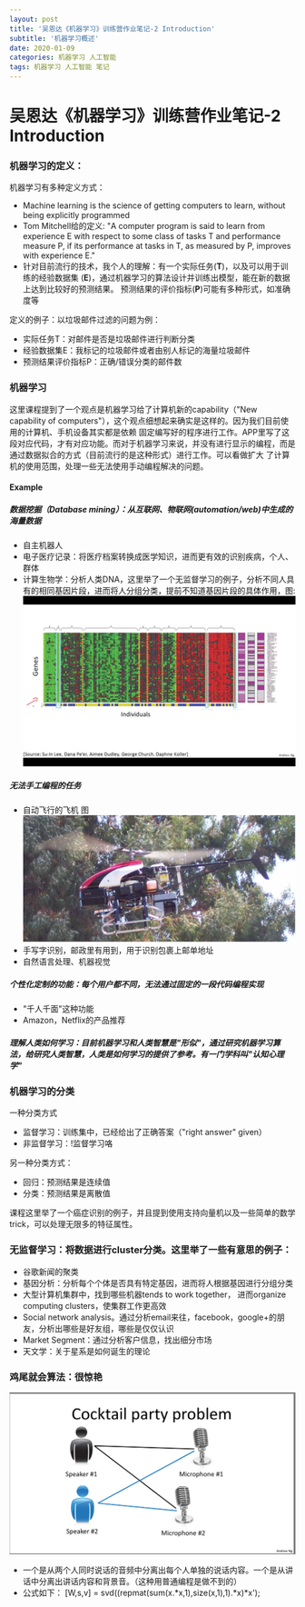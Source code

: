 ```yaml
---
layout: post
title: '吴恩达《机器学习》训练营作业笔记-2 Introduction'
subtitle: '机器学习概述'
date: 2020-01-09
categories: 机器学习 人工智能
tags: 机器学习 人工智能 笔记
---
```


# 吴恩达《机器学习》训练营作业笔记-2 Introduction

### 机器学习的定义：
机器学习有多种定义方式：
* Machine learning is the science of getting computers to learn, without being explicitly programmed
* Tom Mitchell给的定义: "A computer program is said to learn from experience E with respect to some class of tasks T and performance measure P, 
if its performance at tasks in T, as measured by P, improves with experience E."
* 针对目前流行的技术，我个人的理解：有一个实际任务(**T**)，以及可以用于训练的经验数据集 (**E**)，通过机器学习的算法设计并训练出模型，能在新的数据上达到比较好的预测结果。
预测结果的评价指标(**P**)可能有多种形式，如准确度等

定义的例子：以垃圾邮件过滤的问题为例：
* 实际任务T：对邮件是否是垃圾邮件进行判断分类
* 经验数据集E：我标记的垃圾邮件或者由别人标记的海量垃圾邮件
* 预测结果评价指标P：正确/错误分类的邮件数

### 机器学习
这里课程提到了一个观点是机器学习给了计算机新的capability（"New capability of computers"），这个观点细想起来确实是这样的。因为我们目前使用的计算机、手机设备其实都是依赖
固定编写好的程序进行工作。APP里写了这段对应代码，才有对应功能。而对于机器学习来说，并没有进行显示的编程，而是通过数据拟合的方式（目前流行的是这种形式）进行工作。可以看做扩大
了计算机的使用范围，处理一些无法使用手动编程解决的问题。
#### Example
##### 数据挖掘（Database mining）：从互联网、物联网(automation/web)中生成的海量数据
* 自主机器人
* 电子医疗记录：将医疗档案转换成医学知识，进而更有效的识别疾病，个人、群体
* 计算生物学：分析人类DNA，这里举了一个无监督学习的例子，分析不同人具有的相同基因片段，进而将人分组分类，提前不知道基因片段的具体作用，图:
![分析人类DNA](/assets/img/post/2020_01/genes.jpg)

##### 无法手工编程的任务
* 自动飞行的飞机 图
![自动飞行的飞机](/assets/img/post/2020_01/automatic-helicop.jpg)
* 手写字识别，邮政里有用到，用于识别包裹上邮单地址
* 自然语言处理、机器视觉


##### 个性化定制的功能：每个用户都不同，无法通过固定的一段代码编程实现
* "千人千面"这种功能
* Amazon，Netflix的产品推荐

##### 理解人类如何学习：目前机器学习和人类智慧是"形似"，通过研究机器学习算法，给研究人类智慧，人类是如何学习的提供了参考。有一门学科叫"认知心理学"

### 机器学习的分类

一种分类方式
* 监督学习：训练集中，已经给出了正确答案（"right answer" given）
* 非监督学习：!监督学习咯

另一种分类方式：
* 回归：预测结果是连续值
* 分类：预测结果是离散值

课程这里举了一个癌症识别的例子，并且提到使用支持向量机以及一些简单的数学trick，可以处理无限多的特征属性。

### 无监督学习：将数据进行cluster分类。这里举了一些有意思的例子：
* 谷歌新闻的聚类
* 基因分析：分析每个个体是否具有特定基因，进而将人根据基因进行分组分类
* 大型计算机集群中，找到哪些机器tends to work together， 进而organize computing clusters，使集群工作更高效
* Social network analysis。通过分析email来往，facebook，google+的朋友，分析出哪些是好友组，哪些是仅仅认识
* Market Segment：通过分析客户信息，找出细分市场
* 天文学：关于星系是如何诞生的理论

### 鸡尾就会算法：很惊艳
![鸡尾酒会问题图片](/assets/img/post/2020_01/cocktail-party-problem.png)
* 一个是从两个人同时说话的音频中分离出每个人单独的说话内容。一个是从讲话中分离出讲话内容和背景音。（这种用普通编程是做不到的）
* 公式如下：
[W,s,v] = svd((repmat(sum(x.*x,1),size(x,1),1).*x)*x');
